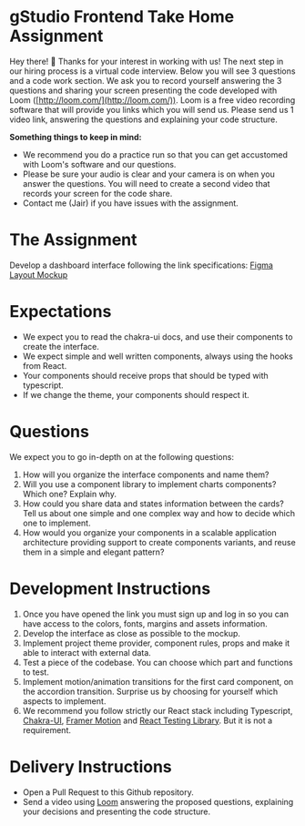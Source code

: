 # gStudio Frontend Take Home Assignment

Hey there! 👋 Thanks for your interest in working with us! The next step in our hiring process is a virtual code interview. Below you will see 3 questions and a code work section.  We ask you to record yourself answering the 3 questions and sharing your screen presenting the code developed with Loom ([http://loom.com/](http://loom.com/)). Loom is a free video recording software that will provide you links which you will send us. Please send us 1 video link, answering the questions and explaining your code structure.

**Something things to keep in mind:**

- We recommend you do a practice run so that you can get accustomed with Loom's software and our questions.
- Please be sure your audio is clear and your camera is on when you answer the questions. You will need to create a second video that records your screen for the code share.
- Contact me (Jair) if you have issues with the assignment.

# The Assignment

Develop a dashboard interface following the link specifications: [Figma Layout Mockup](https://www.figma.com/file/dyQjea3CuFLm14QdFT1rLW/gStudio-Frontend-Take-Home-Assignment?node-id=0%3A1)

# Expectations

- We expect you to read the chakra-ui docs, and use their components to create the interface.
- We expect simple and well written components, always using the hooks from React.
- Your components should receive props that should be typed with typescript.
- If we change the theme, your components should respect it.

# Questions

We expect you to go in-depth on at the following questions:

1. How will you organize the interface components and name them?
2. Will you use a component library to implement charts components? Which one? Explain why.
3. How could you share data and states information between the cards? Tell us about one simple and one complex way and how to decide which one to implement.
4. How would you organize your components in a scalable application architecture providing support to create components variants, and reuse them in a simple and elegant pattern?

# Development Instructions

1. Once you have opened the link you must sign up and log in so you can have access to the colors, fonts, margins and assets information.
2. Develop the interface as close as possible to the mockup.
3. Implement project theme provider, component rules, props and make it able to interact with external data.
4. Test a piece of the codebase. You can choose which part and functions to test.
5. Implement motion/animation transitions for the first card component, on the accordion transition. Surprise us by choosing for yourself which aspects to implement.
6. We recommend you follow strictly our React stack including Typescript, [Chakra-UI](https://chakra-ui.com/), [Framer Motion](https://www.framer.com/motion/) and [React Testing Library](https://testing-library.com/docs/react-testing-library/intro). But it is not a requirement.

# Delivery Instructions

- Open a Pull Request to this Github repository.
- Send a video using [Loom](https://www.loom.com/) answering the proposed questions, explaining your decisions and presenting the code structure.
